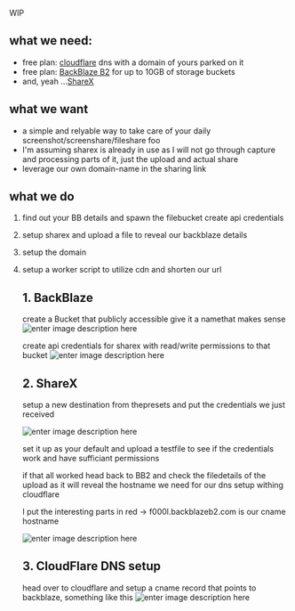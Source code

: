 WIP

## **what we need:**

- free plan: [cloudflare](https://www.cloudflare.com) dns with a domain of yours parked on it
- free plan: [BackBlaze B2](https://www.backblaze.com/) for up to 10GB of storage buckets
- and, yeah ...[ShareX](https://github.com/ShareX/ShareX)

## **what we want**

- a simple and relyable way to take care of your daily screenshot/screenshare/fileshare foo
- I'm assuming sharex is already in use as I will not go through capture and processing parts of it, just the upload and actual share
- leverage our own domain-name in the sharing link

## **what we do**

1.  find out your BB details and spawn the filebucket create api credentials
2.  setup sharex and upload a file to reveal our backblaze details
3.  setup the domain
4.  setup a worker script to utilize cdn and shorten our url

    ## 1. BackBlaze

    create a Bucket that publicly accessible give it a namethat makes sense
    ![enter image description here](https://i.phx.ms/ixj3.png)

    create api credentials for sharex with read/write permissions to that bucket
    ![enter image description here](https://i.phx.ms/4Vix.png)


    ## 2. ShareX
    setup a new destination from thepresets and put the credentials we just received

    ![enter image description here](https://i.phx.ms/fQES.png)

    set it up as your default and upload a testfile to see if the credentials work and have sufficiant permissions

    if that all worked head back to BB2 and check the filedetails of the upload as it will reveal the hostname we need for our dns setup withing cloudflare

    I put the interesting parts in red -> f000l.backblazeb2.com is our cname hostname

    ![enter image description here](https://i.phx.ms/rGSi.png)


    ## 3. CloudFlare DNS  setup
    head over to cloudflare and setup a cname record that points to backblaze, something like this
    ![enter image description here](https://i.phx.ms/QPIU.png)
